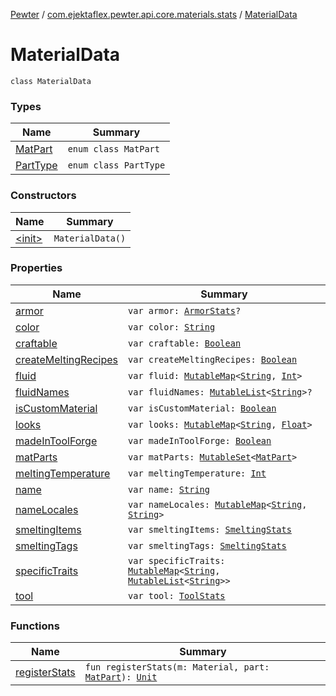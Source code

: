 [Pewter](../../index.md) / [com.ejektaflex.pewter.api.core.materials.stats](../index.md) / [MaterialData](./index.md)

# MaterialData

`class MaterialData`

### Types

| Name | Summary |
|---|---|
| [MatPart](-mat-part/index.md) | `enum class MatPart` |
| [PartType](-part-type/index.md) | `enum class PartType` |

### Constructors

| Name | Summary |
|---|---|
| [&lt;init&gt;](-init-.md) | `MaterialData()` |

### Properties

| Name | Summary |
|---|---|
| [armor](armor.md) | `var armor: `[`ArmorStats`](../-armor-stats/index.md)`?` |
| [color](color.md) | `var color: `[`String`](https://kotlinlang.org/api/latest/jvm/stdlib/kotlin/-string/index.html) |
| [craftable](craftable.md) | `var craftable: `[`Boolean`](https://kotlinlang.org/api/latest/jvm/stdlib/kotlin/-boolean/index.html) |
| [createMeltingRecipes](create-melting-recipes.md) | `var createMeltingRecipes: `[`Boolean`](https://kotlinlang.org/api/latest/jvm/stdlib/kotlin/-boolean/index.html) |
| [fluid](fluid.md) | `var fluid: `[`MutableMap`](https://kotlinlang.org/api/latest/jvm/stdlib/kotlin.collections/-mutable-map/index.html)`<`[`String`](https://kotlinlang.org/api/latest/jvm/stdlib/kotlin/-string/index.html)`, `[`Int`](https://kotlinlang.org/api/latest/jvm/stdlib/kotlin/-int/index.html)`>` |
| [fluidNames](fluid-names.md) | `var fluidNames: `[`MutableList`](https://kotlinlang.org/api/latest/jvm/stdlib/kotlin.collections/-mutable-list/index.html)`<`[`String`](https://kotlinlang.org/api/latest/jvm/stdlib/kotlin/-string/index.html)`>?` |
| [isCustomMaterial](is-custom-material.md) | `var isCustomMaterial: `[`Boolean`](https://kotlinlang.org/api/latest/jvm/stdlib/kotlin/-boolean/index.html) |
| [looks](looks.md) | `var looks: `[`MutableMap`](https://kotlinlang.org/api/latest/jvm/stdlib/kotlin.collections/-mutable-map/index.html)`<`[`String`](https://kotlinlang.org/api/latest/jvm/stdlib/kotlin/-string/index.html)`, `[`Float`](https://kotlinlang.org/api/latest/jvm/stdlib/kotlin/-float/index.html)`>` |
| [madeInToolForge](made-in-tool-forge.md) | `var madeInToolForge: `[`Boolean`](https://kotlinlang.org/api/latest/jvm/stdlib/kotlin/-boolean/index.html) |
| [matParts](mat-parts.md) | `var matParts: `[`MutableSet`](https://kotlinlang.org/api/latest/jvm/stdlib/kotlin.collections/-mutable-set/index.html)`<`[`MatPart`](-mat-part/index.md)`>` |
| [meltingTemperature](melting-temperature.md) | `var meltingTemperature: `[`Int`](https://kotlinlang.org/api/latest/jvm/stdlib/kotlin/-int/index.html) |
| [name](name.md) | `var name: `[`String`](https://kotlinlang.org/api/latest/jvm/stdlib/kotlin/-string/index.html) |
| [nameLocales](name-locales.md) | `var nameLocales: `[`MutableMap`](https://kotlinlang.org/api/latest/jvm/stdlib/kotlin.collections/-mutable-map/index.html)`<`[`String`](https://kotlinlang.org/api/latest/jvm/stdlib/kotlin/-string/index.html)`, `[`String`](https://kotlinlang.org/api/latest/jvm/stdlib/kotlin/-string/index.html)`>` |
| [smeltingItems](smelting-items.md) | `var smeltingItems: `[`SmeltingStats`](../-smelting-stats/index.md) |
| [smeltingTags](smelting-tags.md) | `var smeltingTags: `[`SmeltingStats`](../-smelting-stats/index.md) |
| [specificTraits](specific-traits.md) | `var specificTraits: `[`MutableMap`](https://kotlinlang.org/api/latest/jvm/stdlib/kotlin.collections/-mutable-map/index.html)`<`[`String`](https://kotlinlang.org/api/latest/jvm/stdlib/kotlin/-string/index.html)`, `[`MutableList`](https://kotlinlang.org/api/latest/jvm/stdlib/kotlin.collections/-mutable-list/index.html)`<`[`String`](https://kotlinlang.org/api/latest/jvm/stdlib/kotlin/-string/index.html)`>>` |
| [tool](tool.md) | `var tool: `[`ToolStats`](../-tool-stats/index.md) |

### Functions

| Name | Summary |
|---|---|
| [registerStats](register-stats.md) | `fun registerStats(m: Material, part: `[`MatPart`](-mat-part/index.md)`): `[`Unit`](https://kotlinlang.org/api/latest/jvm/stdlib/kotlin/-unit/index.html) |
